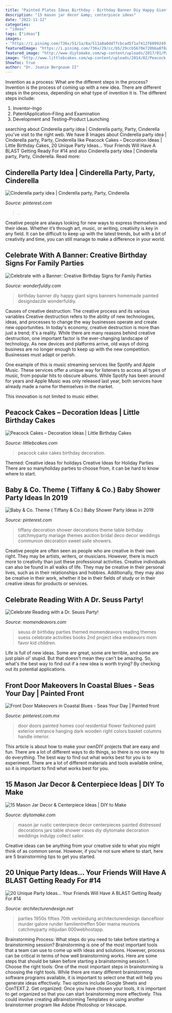 ```yaml
---
title: "Painted Plates Ideas Birthday - Birthday Banner Diy Happy Giant Signs Banners Homemade Painted Designdazzle Wonderfuldiy"
description: "15 mason jar decor &amp; centerpiece ideas"
date: "2022-11-12"
categories:
- "ideas"
tags: ["ideas"]
images:
- "https://i.pinimg.com/736x/51/1a/8a/511a8a0dd7fcbcad5f1a7412f6099249.jpg?b=t"
featuredImage: "https://i.pinimg.com/736x/29/cc/b5/29ccb5670e720bba8f8a5a3bad92d5bb--cinderella-party.jpg"
featured_image: "http://www.diytomake.com/wp-content/uploads/2017/01/Paint-Mason-Jar-Centerpiece.jpg"
image: "http://www.littlebcakes.com/wp-content/uploads/2014/02/Peacock-Cake-Ideas.jpg"
ShowToc: true
author: "Dr. Joanie Bergnaum II"
---
```



Invention as a process: What are the different steps in the process?
Invention is the process of coming up with a new idea. There are different steps in the process, depending on what type of invention it is. The different steps include: 
1. Inventor–Ingo 
2. PatentApplication–Filing and Examination 
3. Development and Testing–Product Launching 

	

		
searching about Cinderella party idea | Cinderella party, Party, Cinderella you've visit to the right web. We have 8 Images about Cinderella party idea | Cinderella party, Party, Cinderella like Peacock Cakes – Decoration Ideas | Little Birthday Cakes, 20 Unique Party Ideas… Your Friends Will Have A BLAST Getting Ready For #14 and also Cinderella party idea | Cinderella party, Party, Cinderella. Read more:
		
    
## Cinderella Party Idea | Cinderella Party, Party, Cinderella

<img loading=lazy src="https://i.pinimg.com/736x/29/cc/b5/29ccb5670e720bba8f8a5a3bad92d5bb--cinderella-party.jpg" onerror="this.onerror=null;this.src='https://tse2.mm.bing.net/th?id=OIP.9GxRwUJN6jgIcrh9xLs6DQHaNK&amp;pid=15.1';" alt="Cinderella party idea | Cinderella party, Party, Cinderella">

_Source: pinterest.com_

>. 

	

Creative people are always looking for new ways to express themselves and their ideas. Whether it’s through art, music, or writing, creativity is key in any field. It can be difficult to keep up with the latest trends, but with a bit of creativity and time, you can still manage to make a difference in your world.

    
## Celebrate With A Banner: Creative Birthday Signs For Family Parties

<img loading=lazy src="https://cdn.wonderfuldiy.com/wp-content/uploads/2016/11/Giant-painted-birthday-banner.jpg" onerror="this.onerror=null;this.src='https://tse1.mm.bing.net/th?id=OIP.mWYFrx0lgho5wHC_8FLYIgHaKZ&amp;pid=15.1';" alt="Celebrate with a Banner: Creative Birthday Signs for Family Parties">

_Source: wonderfuldiy.com_

>birthday banner diy happy giant signs banners homemade painted designdazzle wonderfuldiy. 

	

Causes of creative destruction: The creative process and its various variables
Creative destruction refers to the ability of new technologies, ideas, and processes to change the way businesses operate and create new opportunities. In today's economy, creative destruction is more than just a trend; it's a reality.
While there are many reasons behind creative destruction, one important factor is the ever-changing landscape of technology. As new devices and platforms arrive, old ways of doing business are no longer enough to keep up with the new competition. Businesses must adapt or perish.

One example of this is music streaming services like Spotify and Apple Music. These services offer a unique way for listeners to access all types of music, from popular hits to obscure albums. While Spotify has been around for years and Apple Music was only released last year, both services have already made a name for themselves in the market.

This innovation is not limited to music either.

    
## Peacock Cakes – Decoration Ideas | Little Birthday Cakes

<img loading=lazy src="http://www.littlebcakes.com/wp-content/uploads/2014/02/Peacock-Cake-Ideas.jpg" onerror="this.onerror=null;this.src='https://tse1.mm.bing.net/th?id=OIP.gVBzUWngRB1_0sMhLdhksAHaK6&amp;pid=15.1';" alt="Peacock Cakes – Decoration Ideas | Little Birthday Cakes">

_Source: littlebcakes.com_

>peacock cake cakes birthday decoration. 

	

Themed: Creative ideas for holidays
Creative Ideas for Holiday Parties
There are so manyholiday parties to choose from, it can be hard to know where to start.

    
## Baby &amp; Co. Theme ( Tiffany &amp; Co.) Baby Shower Party Ideas In 2019

<img loading=lazy src="https://i.pinimg.com/736x/51/1a/8a/511a8a0dd7fcbcad5f1a7412f6099249.jpg?b=t" onerror="this.onerror=null;this.src='https://tse3.mm.bing.net/th?id=OIP.gJQknbYsIGnk9SNxlyEQRAHaJ3&amp;pid=15.1';" alt="Baby &amp; Co. Theme ( Tiffany &amp; Co.) Baby Shower Party Ideas in 2019">

_Source: pinterest.com_

>tiffany decoration shower decorations theme table birthday catchmyparty mariage themes auction bridal deco decor weddings communion décoration sweet salle showers. 

	

Creative people are often seen as people who are creative in their own right. They may be artists, writers, or musicians. However, there is much more to creativity than just these professional activities. Creative individuals can also be found in all walks of life. They may be creative in their personal lives, such as in their relationships and hobbies. Additionally, they may also be creative in their work, whether it be in their fields of study or in their creative ideas for products or services.

    
## Celebrate Reading With A Dr. Seuss Party!

<img loading=lazy src="http://www.momendeavors.com/wp-content/uploads/2014/03/Dr.-Seuss-Party-Ideas-626x1024.jpg" onerror="this.onerror=null;this.src='https://tse1.mm.bing.net/th?id=OIP.ANzWHvNho0_P5svrwIgX_gHaMH&amp;pid=15.1';" alt="Celebrate Reading with a Dr. Seuss Party!">

_Source: momendeavors.com_

>seuss dr birthday parties themed momendeavors reading themes suess celebrate activities books 2nd project idea endeavors mom favor kid children. 

	

Life is full of new ideas. Some are great, some are terrible, and some are just plain ol' stupid. But that doesn't mean they can't be amazing. So, what's the best way to find out if a new idea is worth trying? By checking out its potential applications.

    
## Front Door Makeovers In Coastal Blues - Seas Your Day | Painted Front

<img loading=lazy src="https://i.pinimg.com/originals/c6/35/7a/c6357acd399f52cc280ea728da0cf68f.jpg" onerror="this.onerror=null;this.src='https://tse3.mm.bing.net/th?id=OIP.-6g4RhIGo8D1cKMxQKfApwHaLG&amp;pid=15.1';" alt="Front Door Makeovers in Coastal Blues - Seas Your Day | Painted front">

_Source: pinterest.com.mx_

>door doors painted homes cool residential flower fashioned paint exterior entrance hanging dark wooden right colors basket columns handle interior. 

	

This article is about how to make your ownDIY projects that are easy and fun. There are a lot of different ways to do things, so there is no one way to do everything. The best way to find out what works best for you is to experiment. There are a lot of different materials and tools available online, so it is important to find what works best for you.

    
## 15 Mason Jar Decor &amp; Centerpiece Ideas | DIY To Make

<img loading=lazy src="http://www.diytomake.com/wp-content/uploads/2017/01/Paint-Mason-Jar-Centerpiece.jpg" onerror="this.onerror=null;this.src='https://tse1.mm.bing.net/th?id=OIP.gaMqsZQiCrsOCSukdeiRUQHaLH&amp;pid=15.1';" alt="15 Mason Jar Decor &amp; Centerpiece Ideas | DIY to Make">

_Source: diytomake.com_

>mason jar rustic centerpiece decor centerpieces painted distressed decorations jars table shower vases diy diytomake decoration weddings indulgy collect sailor. 

	

Creative ideas can be anything from your creative side to what you might think of as common sense. However, if you're not sure where to start, here are 5 brainstorming tips to get you started.

    
## 20 Unique Party Ideas… Your Friends Will Have A BLAST Getting Ready For #14

<img loading=lazy src="https://cdn.architecturendesign.net/wp-content/uploads/2016/05/AD-Unique-Party-Themes-11.jpg" onerror="this.onerror=null;this.src='https://tse4.mm.bing.net/th?id=OIP.-RvDrxOjaVaQ8e-KiQp84wHaVK&amp;pid=15.1';" alt="20 Unique Party Ideas… Your Friends Will Have A BLAST Getting Ready For #14">

_Source: architecturendesign.net_

>parties 1950s fifties 70th verkleidung architecturendesign dancefloor murder galore runder familientreffen 50er mama reunions catchmyparty inbjudan 000webhostapp. 

	

Brainstorming Process: What steps do you need to take before starting a brainstorming session?
Brainstorming is one of the most important tools that a team can use to come up with ideas and solutions. However, process can be critical in terms of how well brainstorming works. Here are some steps that should be taken before starting a brainstorming session:1. Choose the right tools: One of the most important steps in brainstorming is choosing the right tools. While there are many different brainstorming software programs available, it is important to select one that will help you generate ideas effectively. Two options include Google Sheets and ConTEXT.2. Get organized: Once you have chosen your tools, it is important to get organized so that you can start brainstorming more effectively. This could involve creating aBrainstorming Templates or using another brainstormer program like Adobe Photoshop or Inkscape.
